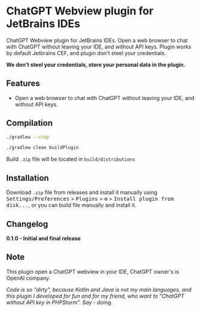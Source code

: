 # ChatGPT Webview plugin for JetBrains IDEs

<!-- Plugin description -->
ChatGPT Webview plugin for JetBrains IDEs. Open a web browser to chat with ChatGPT without leaving your IDE, and without API keys.
Plugin works by default Jetbrains CEF, and plugin don't steel your credentials.

**We don't steel your credentials, store your personal data in the plugin.**

## Features
- Open a web browser to chat with ChatGPT without leaving your IDE, and without API keys.

<!-- Plugin description end -->

## Compilation
```bash
./gradlew --stop
```
```bash
./gradlew clean buildPlugin
```
Build `.zip` file will be located in `build/distributions`

## Installation
Download `.zip` file from releases and install it manually using
<kbd>Settings/Preferences</kbd> > <kbd>Plugins</kbd> > <kbd>⚙️</kbd> > <kbd>Install plugin from disk...</kbd>, or you can build file manually and install it.

## Changelog
**0.1.0 - Initial and final release**

## Note
This plugin open a ChatGPT webview in your IDE, ChatGPT owner's is OpenAI company.

_Code is so "dirty", because Kotlin and Java is not my main languages, and this plugin I developed for fun and for my friend, who want to "ChatGPT without API key in PHPStorm". Say - doing._